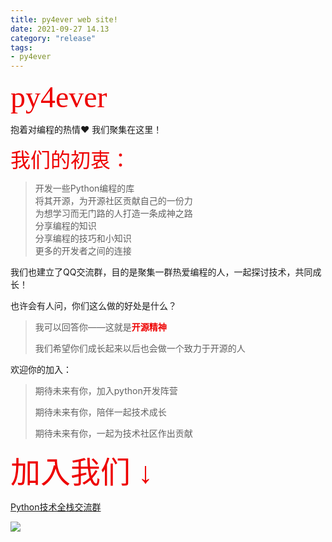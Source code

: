 ```yaml
---
title: py4ever web site!
date: 2021-09-27 14.13
category: "release"
tags: 
- py4ever
---
```


<font face="华文新魏" color="#ee0000" size="20px">py4ever</font>

抱着对编程的热情❤️   我们聚集在这里！

<font face="华文新魏" color="#ee0000" size='6'>我们的初衷：</font>

> 开发一些Python编程的库 \
> 将其开源，为开源社区贡献自己的一份力 \
> 为想学习而无门路的人打造一条成神之路 \
> 分享编程的知识 \
> 分享编程的技巧和小知识 \
> 更多的开发者之间的连接



我们也建立了QQ交流群，目的是聚集一群热爱编程的人，一起探讨技术，共同成长！

也许会有人问，你们这么做的好处是什么？

> 我可以回答你——这就是<font color="#ee0000"><b>开源精神</b></font>
>
> 我们希望你们成长起来以后也会做一个致力于开源的人

欢迎你的加入：

> 期待未来有你，加入python开发阵营 
>
> 期待未来有你，陪伴一起技术成长
>
> 期待未来有你，一起为技术社区作出贡献

<font face="华文新魏" color="#ee0000" size="20px">加入我们 ↓ </font>

[Python技术全栈交流群](https://jq.qq.com/?_wv=1027&k=sBo82rBN)

![](https://img-blog.csdnimg.cn/ad6a53d7939f446d92eca249c74c63d7.jpg)
